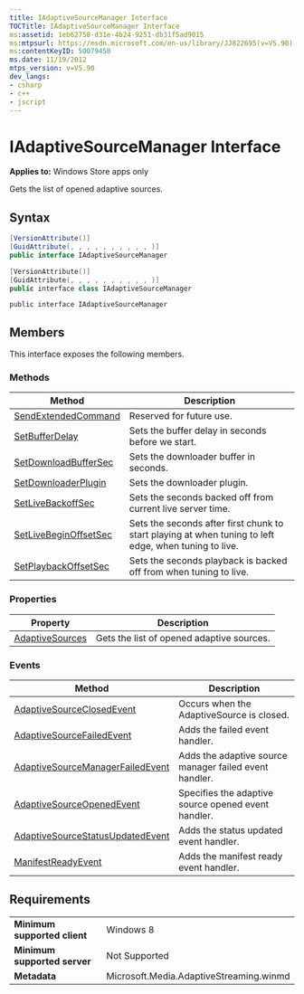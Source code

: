 ```yaml
---
title: IAdaptiveSourceManager Interface
TOCTitle: IAdaptiveSourceManager Interface
ms:assetid: 1eb62758-d31e-4b24-9251-db31f5ad9015
ms:mtpsurl: https://msdn.microsoft.com/en-us/library/JJ822695(v=VS.90)
ms:contentKeyID: 50079450
ms.date: 11/19/2012
mtps_version: v=VS.90
dev_langs:
- csharp
- c++
- jscript
---
```


# IAdaptiveSourceManager Interface

**Applies to:** Windows Store apps only

Gets the list of opened adaptive sources.

## Syntax

``` csharp
[VersionAttribute()]
[GuidAttribute(, , , , , , , , , , )]
public interface IAdaptiveSourceManager
```

``` c++
[VersionAttribute()]
[GuidAttribute(, , , , , , , , , , )]
public interface class IAdaptiveSourceManager
```

``` jscript
public interface IAdaptiveSourceManager
```

## Members

This interface exposes the following members.

### Methods

|Method|Description|
|--- |--- |
|[SendExtendedCommand](iadaptivesourcemanager-sendextendedcommand-method.md)|Reserved for future use.|
|[SetBufferDelay](iadaptivesourcemanager-setbufferdelay-method.md)|Sets the buffer delay in seconds before we start.|
|[SetDownloadBufferSec](iadaptivesourcemanager-setdownloadbuffersec-method.md)|Sets the downloader buffer in seconds.|
|[SetDownloaderPlugin](iadaptivesourcemanager-setdownloaderplugin-method.md)|Sets the downloader plugin.|
|[SetLiveBackoffSec](iadaptivesourcemanager-setlivebackoffsec-method.md)|Sets the seconds backed off from current live server time.|
|[SetLiveBeginOffsetSec](iadaptivesourcemanager-setlivebeginoffsetsec-method.md)|Sets the seconds after first chunk to start playing at when tuning to left edge, when tuning to live.|
|[SetPlaybackOffsetSec](iadaptivesourcemanager-setplaybackoffsetsec-method.md)|Sets the seconds playback is backed off from when tuning to live.|


### Properties

|Property|Description|
|--- |--- |
|[AdaptiveSources](iadaptivesourcemanager-adaptivesources-property.md)|Gets the list of opened adaptive sources.|


### Events

|Method|Description|
|--- |--- |
|[AdaptiveSourceClosedEvent](iadaptivesourcemanager-adaptivesourceclosedevent-event.md)|Occurs when the AdaptiveSource is closed.|
|[AdaptiveSourceFailedEvent](iadaptivesourcemanager-adaptivesourcefailedevent-event.md)|Adds the failed event handler.|
|[AdaptiveSourceManagerFailedEvent](iadaptivesourcemanager-adaptivesourcemanagerfailedevent-event.md)|Adds the adaptive source manager failed event handler.|
|[AdaptiveSourceOpenedEvent](iadaptivesourcemanager-adaptivesourcemanagerfailedevent-event.md)|Specifies the adaptive source opened event handler.|
|[AdaptiveSourceStatusUpdatedEvent](iadaptivesourcemanager-adaptivesourcestatusupdatedevent-event.md)|Adds the status updated event handler.|
|[ManifestReadyEvent](iadaptivesourcemanager-manifestreadyevent-event.md)|Adds the manifest ready event handler.|

## Requirements

|||
|--- |--- |
|**Minimum supported client**|Windows 8|
|**Minimum supported server**|Not Supported|
|**Metadata**|Microsoft.Media.AdaptiveStreaming.winmd|

